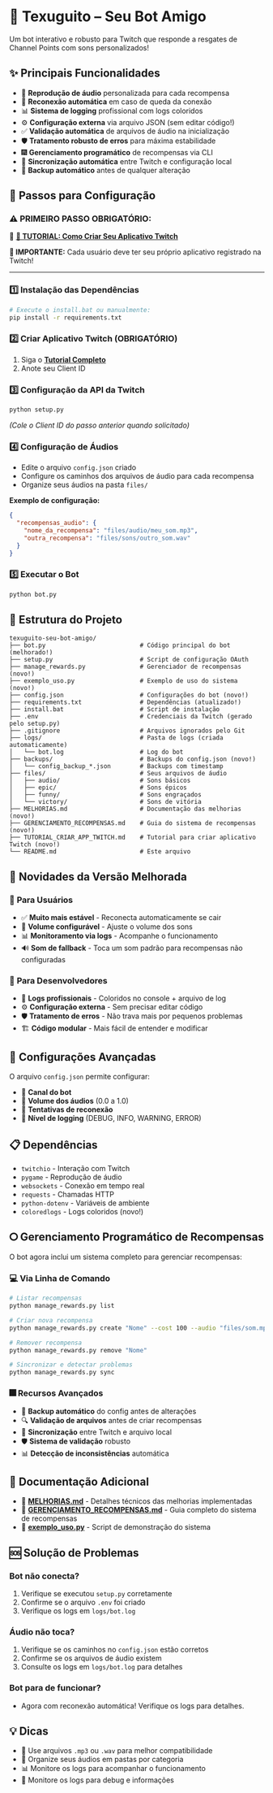 # 🦡 Texuguito – Seu Bot Amigo  
Um bot interativo e robusto para Twitch que responde a resgates de Channel Points com sons personalizados!

## ✨ Principais Funcionalidades

- 🎵 **Reprodução de áudio** personalizada para cada recompensa
- 🔄 **Reconexão automática** em caso de queda da conexão
- 📊 **Sistema de logging** profissional com logs coloridos
- ⚙️ **Configuração externa** via arquivo JSON (sem editar código!)
- ✅ **Validação automática** de arquivos de áudio na inicialização
- 🛡️ **Tratamento robusto de erros** para máxima estabilidade
- 🎆 **Gerenciamento programático** de recompensas via CLI
- 🔄 **Sincronização automática** entre Twitch e configuração local
- 💾 **Backup automático** antes de qualquer alteração

## 📌 Passos para Configuração  

### ⚠️ **PRIMEIRO PASSO OBRIGATÓRIO:**
🔗 **[📖 TUTORIAL: Como Criar Seu Aplicativo Twitch](TUTORIAL_CRIAR_APP_TWITCH.md)**

**🚨 IMPORTANTE:** Cada usuário deve ter seu próprio aplicativo registrado na Twitch!

---

### 1️⃣ **Instalação das Dependências**
```bash
# Execute o install.bat ou manualmente:
pip install -r requirements.txt
```

### 2️⃣ **Criar Aplicativo Twitch (OBRIGATÓRIO)**
1. Siga o **[Tutorial Completo](TUTORIAL_CRIAR_APP_TWITCH.md)**
2. Anote seu Client ID

### 3️⃣ **Configuração da API da Twitch**
```bash
python setup.py
```
_(Cole o Client ID do passo anterior quando solicitado)_

### 4️⃣ **Configuração de Áudios**
- Edite o arquivo `config.json` criado
- Configure os caminhos dos arquivos de áudio para cada recompensa
- Organize seus áudios na pasta `files/`

**Exemplo de configuração:**
```json
{
  "recompensas_audio": {
    "nome_da_recompensa": "files/audio/meu_som.mp3",
    "outra_recompensa": "files/sons/outro_som.wav"
  }
}
```

### 5️⃣ **Executar o Bot**
```bash
python bot.py
```

## 📁 Estrutura do Projeto

```
texuguito-seu-bot-amigo/
├── bot.py                          # Código principal do bot (melhorado!)
├── setup.py                        # Script de configuração OAuth
├── manage_rewards.py               # Gerenciador de recompensas (novo!)
├── exemplo_uso.py                  # Exemplo de uso do sistema (novo!)
├── config.json                     # Configurações do bot (novo!)
├── requirements.txt                # Dependências (atualizado!)
├── install.bat                     # Script de instalação
├── .env                            # Credenciais da Twitch (gerado pelo setup.py)
├── .gitignore                      # Arquivos ignorados pelo Git
├── logs/                           # Pasta de logs (criada automaticamente)
│   └── bot.log                     # Log do bot
├── backups/                        # Backups do config.json (novo!)
│   └── config_backup_*.json        # Backups com timestamp
├── files/                          # Seus arquivos de áudio
│   ├── audio/                      # Sons básicos
│   ├── epic/                       # Sons épicos
│   ├── funny/                      # Sons engraçados
│   └── victory/                    # Sons de vitória
├── MELHORIAS.md                    # Documentação das melhorias (novo!)
├── GERENCIAMENTO_RECOMPENSAS.md    # Guia do sistema de recompensas (novo!)
├── TUTORIAL_CRIAR_APP_TWITCH.md    # Tutorial para criar aplicativo Twitch (novo!)
└── README.md                       # Este arquivo
```

## 🚀 Novidades da Versão Melhorada

### 🎯 **Para Usuários**
- ✅ **Muito mais estável** - Reconecta automaticamente se cair
- 🎵 **Volume configurável** - Ajuste o volume dos sons
- 📊 **Monitoramento via logs** - Acompanhe o funcionamento
- 🔊 **Som de fallback** - Toca um som padrão para recompensas não configuradas

### 🔧 **Para Desenvolvedores**
- 📝 **Logs profissionais** - Coloridos no console + arquivo de log
- ⚙️ **Configuração externa** - Sem precisar editar código
- 🛡️ **Tratamento de erros** - Não trava mais por pequenos problemas
- 🏗️ **Código modular** - Mais fácil de entender e modificar

## 🔧 Configurações Avançadas

O arquivo `config.json` permite configurar:

- 📢 **Canal do bot**
- 🎵 **Volume dos áudios** (0.0 a 1.0)
- 🔄 **Tentativas de reconexão**
- 📝 **Nível de logging** (DEBUG, INFO, WARNING, ERROR)

## 📋 Dependências

- `twitchio` - Interação com Twitch
- `pygame` - Reprodução de áudio
- `websockets` - Conexão em tempo real
- `requests` - Chamadas HTTP
- `python-dotenv` - Variáveis de ambiente
- `coloredlogs` - Logs coloridos (novo!)

## 🞆 Gerenciamento Programático de Recompensas

O bot agora inclui um sistema completo para gerenciar recompensas:

### 💻 Via Linha de Comando
```bash
# Listar recompensas
python manage_rewards.py list

# Criar nova recompensa
python manage_rewards.py create "Nome" --cost 100 --audio "files/som.mp3"

# Remover recompensa
python manage_rewards.py remove "Nome"

# Sincronizar e detectar problemas
python manage_rewards.py sync
```

### 🎆 Recursos Avançados
- 💾 **Backup automático** do config antes de alterações
- 🔍 **Validação de arquivos** antes de criar recompensas
- 🔄 **Sincronização** entre Twitch e arquivo local
- 🛡️ **Sistema de validação** robusto
- 📊 **Detecção de inconsistências** automática

## 📖 Documentação Adicional

- 📄 **[MELHORIAS.md](MELHORIAS.md)** - Detalhes técnicos das melhorias implementadas
- 🎁 **[GERENCIAMENTO_RECOMPENSAS.md](GERENCIAMENTO_RECOMPENSAS.md)** - Guia completo do sistema de recompensas
- 📝 **[exemplo_uso.py](exemplo_uso.py)** - Script de demonstração do sistema

## 🆘 Solução de Problemas

### Bot não conecta?
1. Verifique se executou `setup.py` corretamente
2. Confirme se o arquivo `.env` foi criado
3. Verifique os logs em `logs/bot.log`

### Áudio não toca?
1. Verifique se os caminhos no `config.json` estão corretos
2. Confirme se os arquivos de áudio existem
3. Consulte os logs em `logs/bot.log` para detalhes

### Bot para de funcionar?
- Agora com reconexão automática! Verifique os logs para detalhes.

## 💡 Dicas

- 🎵 Use arquivos `.mp3` ou `.wav` para melhor compatibilidade
- 📁 Organize seus áudios em pastas por categoria
- 📊 Monitore os logs para acompanhar o funcionamento
- 📝 Monitore os logs para debug e informações
